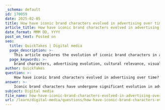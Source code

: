 ```yaml
---
_schema: default
id: 170059
date: 2025-02-05
title: How have iconic brand characters evolved in advertising over time?
article_title: How have iconic brand characters evolved in advertising over time?
date_format: MMM DD, YYYY
post_on_text: Posted on
seo:
  title: QuickTakes | Digital media
  page_description: >-
    This article explores the evolution of iconic brand characters in advertising, highlighting their historical context, cultural significance, visual design changes, technological impacts, brand identity integration, and the importance of rights management.
  page_keywords: >-
    brand characters, advertising evolution, cultural relevance, visual design, technological advancements, brand identity, storytelling, iconic mascots, marketing strategies, character rights
author: QuickTakes
question: >-
    How have iconic brand characters evolved in advertising over time?
answer: >-
    Iconic brand characters have undergone significant evolution in advertising over time, reflecting changes in cultural values, technological advancements, and marketing strategies. Here are some key aspects of this evolution:\n\n### 1. **Historical Context**\nThe use of characters in advertising dates back to early visual storytelling, where characters were created to convey narratives and messages. Over the decades, characters like the Michelin Man and the Jolly Green Giant emerged as cultural icons, playing pivotal roles in branding and advertising strategies. These characters were designed to be relatable and memorable, enhancing brand appeal.\n\n### 2. **Cultural Relevance**\nAs societal values and cultural contexts have shifted, so too have the characteristics and roles of brand mascots. For instance, characters like Smokey the Bear were created to promote environmental awareness, reflecting a growing concern for nature and conservation. This adaptability allows brands to resonate with contemporary audiences and align with current cultural movements.\n\n### 3. **Visual Design and Exaggeration**\nThe design of brand characters has also evolved, often incorporating exaggeration to create distinctive and memorable figures. This includes unique facial features, vibrant colors, and exaggerated proportions that make characters stand out. For example, Tony the Tiger's energetic persona and the Jolly Green Giant's towering presence are designed to evoke specific emotions and associations with the products they represent.\n\n### 4. **Technological Advancements**\nWith advancements in technology, the portrayal of brand characters has expanded from static images to dynamic animations and interactive experiences. This evolution has allowed brands to engage consumers in new ways, such as through animated commercials, social media interactions, and even augmented reality experiences. Characters can now tell stories and interact with audiences, enhancing their relatability and memorability.\n\n### 5. **Brand Identity and Storytelling**\nBrand characters have become integral to brand identity, serving as representatives that embody the values and personality of the brand. They are often used in visual storytelling, creating narratives that connect with consumers on an emotional level. This storytelling aspect has become increasingly important in advertising, as brands seek to build deeper relationships with their audiences.\n\n### 6. **Rights Management and Protection**\nAs characters have gained cultural significance, the importance of protecting character design rights has also increased. Brands must navigate legal frameworks to safeguard their mascots and ensure that their unique designs and stories are not misappropriated.\n\n### Conclusion\nOverall, the evolution of iconic brand characters in advertising reflects a complex interplay of cultural values, technological advancements, and marketing strategies. These characters have transformed from simple representations of products to multifaceted cultural icons that engage consumers and enhance brand identity. As advertising continues to evolve, so too will the characters that represent these brands, adapting to meet the changing needs and preferences of consumers.
subject: Digital media
file_name: how-have-iconic-brand-characters-evolved-in-advertising-over-time.md
url: /learn/digital-media/questions/how-have-iconic-brand-characters-evolved-in-advertising-over-time
---
```


&nbsp;